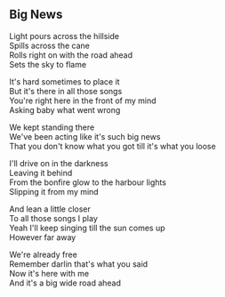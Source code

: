 ## Big News

Light pours across the hillside  
Spills across the cane  
Rolls right on with the road ahead  
Sets the sky to flame  

It's hard sometimes to place it  
But it's there in all those songs  
You're right here in the front of my mind  
Asking baby what went wrong  

We kept standing there  
We've been acting like it's such big news  
That you don't know what you got till it's what you loose  

I'll drive on in the darkness  
Leaving it behind  
From the bonfire glow to the harbour lights  
Slipping it from my mind  

And lean a little closer  
To all those songs I play  
Yeah I'll keep singing till the sun comes up  
However far away  

We're already free  
Remember darlin that's what you said  
Now it's here with me  
And it's a big wide road ahead  

